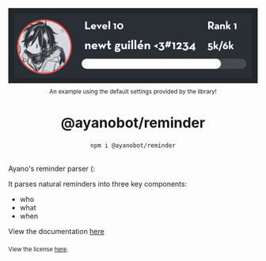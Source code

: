 <div align="center">
	<img src="https://github.com/ayanobot/rankcard/raw/main/RankCard.png"><br>
	<sub>An example using the default settings provided by the library!</sub>
	<h1>@ayanobot/reminder</h1>
	<code>npm i @ayanobot/reminder</code> 
</div>
<br>

Ayano's reminder parser (:

It parses natural reminders into three key components:

-   who
-   what
-   when

View the documentation [here](https://ayano.newtt.me/#/docs/rankcard/main/general/welcome)

<sub>View the license <a href="license.md">here</a>.</sub>
